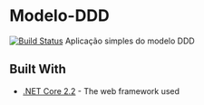 ﻿# Modelo-DDD
 
[![Build Status](https://travis-ci.com/KenzoIkeizume/modelo-ddd.svg?token=VdQycpsQqwDqqFiyisik&branch=master)](https://travis-ci.com/KenzoIkeizume/modelo-ddd)
Aplicação simples do modelo DDD

## Built With

* [.NET Core 2.2](https://docs.microsoft.com/pt-br/dotnet/core/) - The web framework used
